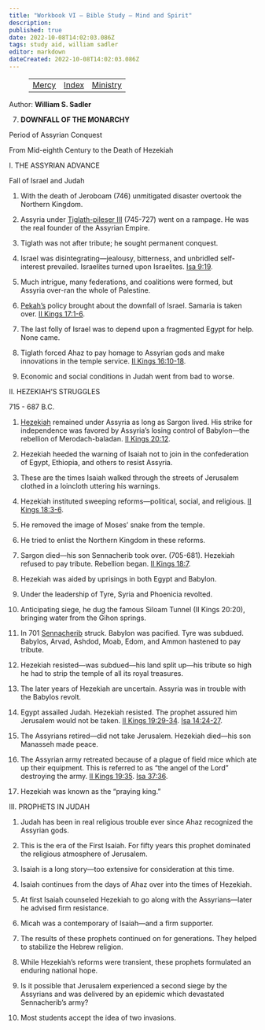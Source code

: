 ```yaml
---
title: "Workbook VI — Bible Study — Mind and Spirit"
description: 
published: true
date: 2022-10-08T14:02:03.086Z
tags: study aid, william sadler
editor: markdown
dateCreated: 2022-10-08T14:02:03.086Z
---
```


<figure class="table chapter-navigator">
	<table>
		<tbody>
		<tr>
			<td><a href="/en/William_S_Sadler/Workbook_6_Bible_Study/Mercy">Mercy</a></td>
			<td><a href="/en/William_S_Sadler/Workbook_6_Bible_Study/Index">Index</a></td>
			<td><a href="/en/William_S_Sadler/Workbook_6_Bible_Study/Ministry">Ministry</a></td>
		</tr>
		</tbody>
	</table>
</figure>

Author: **William S. Sadler**


7. **DOWNFALL OF THE MONARCHY**

Period of Assyrian Conquest

From Mid-eighth Century to the Death of Hezekiah

I. THE ASSYRIAN ADVANCE

Fall of Israel and Judah

1. With the death of Jeroboam (746) unmitigated disaster overtook the Northern Kingdom.

2. Assyria under [Tiglath-pileser III](https://en.wikipedia.org/wiki/Tiglath-Pileser_III) (745-727) went on a rampage. He was the real founder of the Assyrian Empire.

3. Tiglath was not after tribute; he sought permanent conquest.

4. Israel was disintegrating—jealousy, bitterness, and unbridled self-interest prevailed. Israelites turned upon Israelites. [Isa 9:19](/en/Bible/Isaiah/9#v19).

5. Much intrigue, many federations, and coalitions were formed, but Assyria over-ran the whole of Palestine.

6. [Pekah’s](https://en.wikipedia.org/wiki/Pekah) policy brought about the downfall of Israel. Samaria is taken over. [II Kings 17:1-6](/en/Bible/2_Kings/17#v1).

7. The last folly of Israel was to depend upon a fragmented Egypt for help. None came.

8. Tiglath forced Ahaz to pay homage to Assyrian gods and make innovations in the temple service. [II Kings 16:10-18](/en/Bible/2_Kings/16#v10).

9. Economic and social conditions in Judah went from bad to worse.

II. HEZEKIAH’S STRUGGLES

715 - 687 B.C.

1. [Hezekiah](https://en.wikipedia.org/wiki/Hezekiah) remained under Assyria as long as Sargon lived. His strike for independence was favored by Assyria’s losing control of Babylon—the rebellion of Merodach-baladan. [II Kings 20:12](/en/Bible/2_Kings/20#v12).

2. Hezekiah heeded the warning of Isaiah not to join in the confederation of Egypt, Ethiopia, and others to resist Assyria.

3. These are the times Isaiah walked through the streets of Jerusalem clothed in a loincloth uttering his warnings.

4. Hezekiah instituted sweeping reforms—political, social, and religious. [II Kings 18:3-6](/en/Bible/2_Kings/18#v3).

5. He removed the image of Moses’ snake from the temple.

6. He tried to enlist the Northern Kingdom in these reforms.

7. Sargon died—his son Sennacherib took over. (705-681). Hezekiah refused to pay tribute. Rebellion began. [II Kings 18:7](/en/Bible/2_Kings/18#v7).

8. Hezekiah was aided by uprisings in both Egypt and Babylon.

9. Under the leadership of Tyre, Syria and Phoenicia revolted.

10. Anticipating siege, he dug the famous Siloam Tunnel (II Kings 20:20), bringing water from the Gihon springs.

11. In 701 [Sennacherib](https://en.wikipedia.org/wiki/Sennacherib) struck. Babylon was pacified. Tyre was subdued. Babylos, Arvad, Ashdod, Moab, Edom, and Ammon hastened to pay tribute.

12. Hezekiah resisted—was subdued—his land split up—his tribute so high he had to strip the temple of all its royal treasures.

13. The later years of Hezekiah are uncertain. Assyria was in trouble with the Babylos revolt.

14. Egypt assailed Judah. Hezekiah resisted. The prophet assured him Jerusalem would not be taken. [II Kings 19:29-34](/en/Bible/2_Kings/19#v29). [Isa 14:24-27](/en/Bible/Isaiah/14#v24).

15. The Assyrians retired—did not take Jerusalem. Hezekiah died—his son Manasseh made peace.

16. The Assyrian army retreated because of a plague of field mice which ate up their equipment. This is referred to as “the angel of the Lord” destroying the army. [II Kings 19:35](/en/Bible/2_Kings/19#v35). [Isa 37:36](/en/Bible/Isaiah/37#v36).

17. Hezekiah was known as the “praying king.”

III. PROPHETS IN JUDAH

1. Judah has been in real religious trouble ever since Ahaz recognized the Assyrian gods.

2. This is the era of the First Isaiah. For fifty years this prophet dominated the religious atmosphere of Jerusalem.

3. Isaiah is a long story—too extensive for consideration at this time.

4. Isaiah continues from the days of Ahaz over into the times of Hezekiah.

5. At first Isaiah counseled Hezekiah to go along with the Assyrians—later he advised firm resistance.

6. Micah was a contemporary of Isaiah—and a firm supporter.

7. The results of these prophets continued on for generations. They helped to stabilize the Hebrew religion.

8. While Hezekiah’s reforms were transient, these prophets formulated an enduring national hope.

9. Is it possible that Jerusalem experienced a second siege by the Assyrians and was delivered by an epidemic which devastated Sennacherib’s army?

10. Most students accept the idea of two invasions.


<br>

